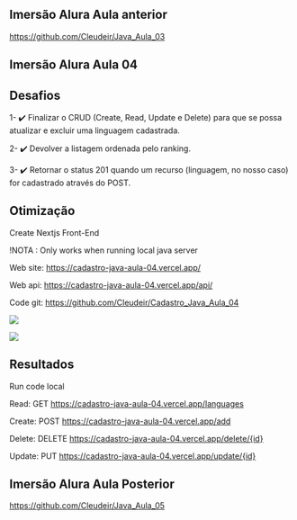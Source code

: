 ## Imersão Alura Aula anterior

https://github.com/Cleudeir/Java_Aula_03

## Imersão Alura Aula 04

## Desafios

 
1- ✔️ Finalizar o CRUD (Create, Read, Update e Delete) para que se possa atualizar e excluir uma linguagem cadastrada.

2- ✔️ Devolver a listagem ordenada pelo ranking.

3- ✔️ Retornar o status 201 quando um recurso (linguagem, no nosso caso) for cadastrado através do POST.


## Otimização

Create Nextjs Front-End

!NOTA : Only works when running local java server

Web site: https://cadastro-java-aula-04.vercel.app/

Web api: https://cadastro-java-aula-04.vercel.app/api/

Code git: https://github.com/Cleudeir/Cadastro_Java_Aula_04



![](https://raw.githubusercontent.com/Cleudeir/Java_Aula_04/main/src/main/java/br/com/cleudeir/linguagensapi/images/img1.png)

![](https://raw.githubusercontent.com/Cleudeir/Java_Aula_04/main/src/main/java/br/com/cleudeir/linguagensapi/images/img2.png)

## Resultados

Run code local

Read: GET https://cadastro-java-aula-04.vercel.app/languages

Create: POST https://cadastro-java-aula-04.vercel.app/add

Delete: DELETE https://cadastro-java-aula-04.vercel.app/delete/{id}

Update: PUT https://cadastro-java-aula-04.vercel.app/update/{id}

## Imersão Alura Aula Posterior

https://github.com/Cleudeir/Java_Aula_05